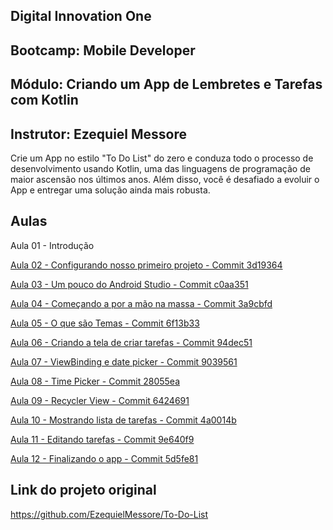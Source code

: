 ## Digital Innovation One

## Bootcamp: Mobile Developer

## Módulo: Criando um App de Lembretes e Tarefas com Kotlin

## Instrutor: Ezequiel Messore

Crie um App no estilo "To Do List" do zero e conduza todo o processo de desenvolvimento usando Kotlin, uma das linguagens de programação de maior ascensão nos últimos anos. Além disso, você é desafiado a evoluir o App e entregar uma solução ainda mais robusta.



## Aulas

Aula 01 - Introdução

[Aula 02 - Configurando nosso primeiro projeto - Commit 3d19364](https://github.com/antonio-gmoura/dio-to-do-list/commit/3d193646f7a3b97ca0e919014069969276605189)

[Aula 03 - Um pouco do Android Studio - Commit c0aa351](https://github.com/antonio-gmoura/dio-to-do-list/commit/c0aa35124e4d609e2da0d437bcf889ef21423149)

[Aula 04 - Começando a por a mão na massa - Commit 3a9cbfd](https://github.com/antonio-gmoura/dio-to-do-list/commit/3a9cbfdc591bf064b5be34b5ea837de6e323fa7c)

[Aula 05 - O que são Temas - Commit 6f13b33](https://github.com/antonio-gmoura/dio-to-do-list/commit/6f13b334397fa1e9641eeec0c5fce81c6f3b3061)

[Aula 06 - Criando a tela de criar tarefas - Commit 94dec51](https://github.com/antonio-gmoura/dio-to-do-list/commit/94dec51c016dfa9d8bae91443a94031940cd2f65)

[Aula 07 - ViewBinding e date picker - Commit 9039561](https://github.com/antonio-gmoura/dio-to-do-list/commit/9039561eb3101f976a7c1c8512a0f7d7e97fa6db)

[Aula 08 - Time Picker - Commit 28055ea](https://github.com/antonio-gmoura/dio-to-do-list/commit/28055eae93dc5dbe888543e1a284fe51bc8d30a1)

[Aula 09 - Recycler View - Commit 6424691](https://github.com/antonio-gmoura/dio-to-do-list/commit/64246913d116d7b75e6564cdeeec490bcd0036c4)

[Aula 10 - Mostrando lista de tarefas - Commit  4a0014b](https://github.com/antonio-gmoura/dio-to-do-list/commit/4a0014b8a8949f475b6252a3a26dc1ab1593b5fc)

[Aula 11 - Editando tarefas - Commit 9e640f9](https://github.com/antonio-gmoura/dio-to-do-list/commit/9e640f95401659894be08289ddc139ecb12c36fb)

[Aula 12 - Finalizando o app - Commit 5d5fe81](https://github.com/antonio-gmoura/dio-to-do-list/commit/5d5fe811a81d417307ff375e9fd2cb91a8d3792f)



## Link do projeto original

https://github.com/EzequielMessore/To-Do-List